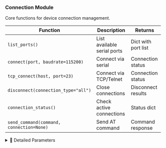 ### Connection Module

Core functions for device connection management.

| Function | Description | Returns |
|----------|-------------|---------|
| `list_ports()` | List available serial ports | Dict with port list |
| `connect(port, baudrate=115200)` | Connect via serial | Connection status |
| `tcp_connect(host, port=23)` | Connect via TCP/Telnet | Connection status |
| `disconnect(connection_type="all")` | Close connections | Disconnect results |
| `connection_status()` | Check active connections | Status dict |
| `send_command(command, connection=None)` | Send AT command | Command response |

<details>
<summary>📘 Detailed Parameters</summary>

#### `connect(port, baudrate=115200)`
- **port** (str): Serial port name - "COM4" (Windows), "/dev/ttyUSB0" (Linux)
- **baudrate** (int): Communication speed - default 115200 (pro2), 1500000 for d-plus

#### `tcp_connect(host, port=23)`
- **host** (str): Device IP address - e.g., "192.168.0.102"
- **port** (int): TCP port - default 23 (Telnet)

#### `disconnect(connection_type="all")`
- **connection_type** (str): "serial", "tcp", or "all" - default "all"

#### `send_command(command, connection=None)`
- **command** (str): AT command to send
- **connection** (str|None): "serial", "tcp", or None for auto-detect

</details>